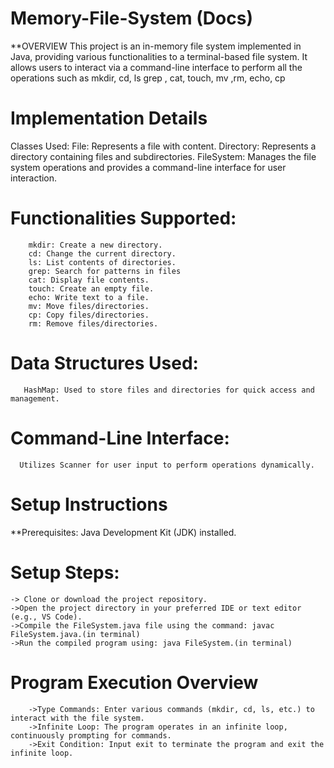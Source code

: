 # Memory-File-System  (Docs)
**OVERVIEW
 This project is an in-memory file system implemented in Java, providing various functionalities  to a terminal-based file system. It allows users to interact via a command-line interface to perform all the 
  operations such as mkdir, cd, ls grep , cat, touch, mv ,rm,  echo, cp


# Implementation Details
Classes Used:
        File: Represents a file with content.
        Directory: Represents a directory containing files and subdirectories.
        FileSystem: Manages the file system operations and provides a command-line interface for user interaction.
# Functionalities Supported:
        mkdir: Create a new directory.
        cd: Change the current directory.
        ls: List contents of directories.
        grep: Search for patterns in files
        cat: Display file contents.
        touch: Create an empty file.
        echo: Write text to a file.
        mv: Move files/directories.
        cp: Copy files/directories.
        rm: Remove files/directories.
    
# Data Structures Used:
       HashMap: Used to store files and directories for quick access and management.
# Command-Line Interface:
      Utilizes Scanner for user input to perform operations dynamically.
# Setup Instructions
   **Prerequisites:
       Java Development Kit (JDK) installed.
# Setup Steps:
    -> Clone or download the project repository.
    ->Open the project directory in your preferred IDE or text editor (e.g., VS Code).
    ->Compile the FileSystem.java file using the command: javac FileSystem.java.(in terminal)
    ->Run the compiled program using: java FileSystem.(in terminal)
# Program Execution Overview
        ->Type Commands: Enter various commands (mkdir, cd, ls, etc.) to interact with the file system.
        ->Infinite Loop: The program operates in an infinite loop, continuously prompting for commands.
        ->Exit Condition: Input exit to terminate the program and exit the infinite loop.
